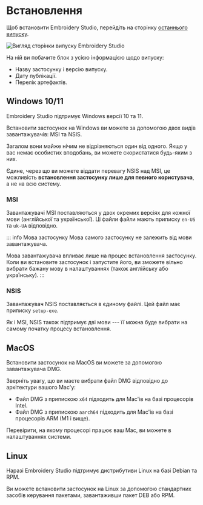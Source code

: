 # Встановлення

Щоб встановити Embroidery Studio, перейдіть на сторінку [останнього випуску](https://github.com/embroidery-space/embroidery-studio/releases/latest).

![Вигляд сторінки випуску Embroidery Studio](/images/guide/installation/release-page.png)

На ній ви побачите блок з усією інформацією щодо випуску:

- Назву застосунку і версію випуску.
- Дату публікації.
- Перелік артефактів.

## Windows 10/11

Embroidery Studio підтримує Windows версії 10 та 11.

Встановити застосунок на Windows ви можете за допомогою двох видів завантажувачів: MSI та NSIS.

Загалом вони майже нічим не відрізняються один від одного.
Якщо у вас немає особистих вподобань, ви можете скористатися будь-яким з них.

Єдине, через що ви можете віддати перевагу NSIS над MSI, це можливість **встановлення застосунку лише для певного користувача**, а не на всю систему.

### MSI

Завантажувачі MSI поставляються у двох окремих версіях для кожної мови (англійської та української).
Ці файли файли мають приписку `en-US` та `uk-UA` відповідно.

::: info Мова застосунку
Мова самого застосунку не залежить від мови завантажувача.

Мова завантажувача впливає лише на процес встановлення застосунку.
Коли ви встановите застосунок і запустите його, ви зможете вільно вибрати бажану мову в налаштуваннях (також англійську або українську).
:::

### NSIS

Завантажувач NSIS поставляється в єдиному файлі.
Цей файл має приписку `setup-exe`.

Як і MSI, NSIS також підтримує дві мови --- її можна буде вибрати на самому початку процесу встановлення.

## MacOS

Встановити застосунок на MacOS ви можете за допомогою завантажувача DMG.

Зверніть увагу, що ви маєте вибрати файл DMG відповідно до архітектури вашого Mac'у:

- Файл DMG з припискою `x64` підходить для Mac'ів на базі процесорів Intel.
- Файл DMG з припискою `aarch64` підходить для Mac'ів на базі процесорів ARM (M1 і вище).

Перевірити, на якому процесорі працює ваш Mac, ви можете в налаштуваннях системи.

## Linux

Наразі Embroidery Studio підтримує дистрибутиви Linux на базі Debian та RPM.

Ви можете встановити застосунок на Linux за допомогою стандартних засобів керування пакетами, завантаживши пакет DEB або RPM.

